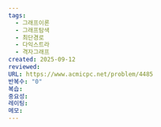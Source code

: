 ```yaml
---
tags:
  - 그래프이론
  - 그래프탐색
  - 최단경로
  - 다익스트라
  - 격자그래프
created: 2025-09-12
reviewed:
URL: https://www.acmicpc.net/problem/4485
반복수: "0"
복습:
중요성:
레이팅:
메모:
---
```

